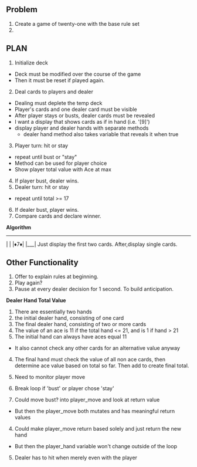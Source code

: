 ## Problem
1. Create a game of twenty-one with the base rule set
2. 

## PLAN
1. Initialize deck
  - Deck must be modified over the course of the game
  - Then it must be reset if played again.
2. Deal cards to players and dealer
  - Dealing must deplete the temp deck
  - Player's cards and one dealer card must be visible
  - After player stays or busts, dealer cards must be revealed
  - I want a display that shows cards as if in hand (i.e. '[9]')
  - display player and dealer hands with separate methods
    - dealer hand method also takes variable that reveals it when true
3. Player turn: hit or stay
  - repeat until bust or "stay"
  - Method can be used for player choice
  - Show player total value with Ace at max
4. If player bust, dealer wins.
5. Dealer turn: hit or stay
  - repeat until total >= 17
6. If dealer bust, player wins.
7. Compare cards and declare winner.

**Algorithm**

 ___
|   |
|♦7♦|
|___| Just display the first two cards.
After,display single cards.


## Other Functionality
1. Offer to explain rules at beginning.
2. Play again?
3. Pause at every dealer decision for 1 second. To build anticipation.


**Dealer Hand Total Value**
1. There are essentially two hands
  1. the initial dealer hand, consisting of one card
  2. The final dealer hand, consisting of two or more cards
2. The value of an ace is 11 if the total hand <= 21, and is 1 if hand > 21
3. The initial hand can always have aces equal 11
  - It also cannot check any other cards for an alternative value anyway
4. The final hand must check the value of all non ace cards, then determine ace value based on total so far. Then add to create final total.


1. Need to monitor player move
2. Break loop if 'bust' or player chose 'stay'
3. Could move bust? into player_move and look at return value
  - But then the player_move both mutates and has meaningful return values
4. Could make player_move return based solely and just return the new hand
  - But then the player_hand variable won't change outside of the loop
5. Dealer has to hit when merely even with the player
